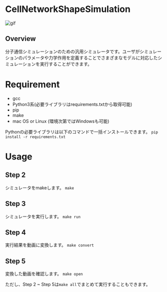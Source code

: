 # CellNetworkShapeSimulation
![gif](https://github.com/saikiRA1011/CellNetworkShapeSimulation/blob/segtree/readme_img/sim.gif)

## Overview
分子通信シミュレーションのための汎用シミュレータです。ユーザがシミュレーションのパラメータや力学作用を定義することでさまざまなモデルに対応したシミュレーションを実行することができます。

# Requirement
- gcc
- Python3系(必要ライブラリはrequirements.txtから取得可能)
- pip
- make
- mac OS or Linux (環境次第ではWindowsも可能)

Pythonの必要ライブラリは以下のコマンドで一括インストールできます。
`pip install -r requirements.txt`

# Usage
## Step 2
シミュレータをmakeします。
`make`

## Step 3
シミュレータを実行します。
`make run`

## Step 4
実行結果を動画に変換します。
`make convert`

## Step 5
変換した動画を確認します。
`make open`

ただし、Step 2 ~ Step 5は`make all`でまとめて実行することもできます。